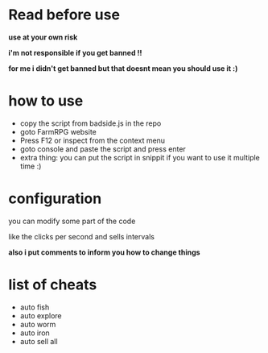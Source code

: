 # Read before use
**use at your own risk**

**i'm not responsible if you get banned !!**

**for me i didn't get banned but that doesnt mean you should use it :)**

# how to use
* copy the script from badside.js in the repo
* goto FarmRPG website
* Press F12 or inspect from the context menu
* goto console and paste the script and press enter
* extra thing: you can put the script in snippit if you want to use it multiple time :)

# configuration
you can modify some part of the code

like the clicks per second and sells intervals

**also i put comments to inform you how to change things**

# list of cheats
* auto fish
* auto explore
* auto worm
* auto iron
* auto sell all
